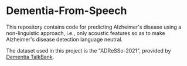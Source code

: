 # Dementia-From-Speech

This repository contains code for predicting Alzheimer's disease using a non-linguistic approach, i.e., only acoustic features so as to make Alzheimer's disease detection language neutral.

The dataset used in this project is the "ADReSSo-2021", provided by [Dementia TalkBank](https://dementia.talkbank.org/).
